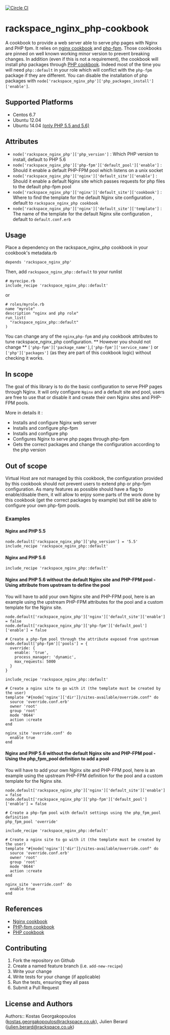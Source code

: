 [![Circle CI](https://circleci.com/gh/rackspace-cookbooks/rackspace_nginx_php.svg?style=svg)](https://circleci.com/gh/rackspace-cookbooks/rackspace_nginx_php)

# rackspace_nginx_php-cookbook

A cookbook to provide a web server able to serve php pages with Nginx and PHP fpm.
It relies on [nginx cookbook](https://github.com/miketheman/nginx) and [php-fpm](https://github.com/yevgenko/cookbook-php-fpm). Those cookbooks are pinned on well known working minor version to prevent breaking changes.
In addition (even if this is not a requirement), the cookbook will install php packages through [PHP cookbook](https://github.com/opscode-cookbooks/php). Indeed most of the time you will need `php::default` in your role which will conflict with the `php-fpm` package if they are different.
You can disable the installation of php packages with `node['rackspace_nginx_php']['php_packages_install']['enable']`.

## Supported Platforms

* Centos 6.7
* Ubuntu 12.04
* Ubuntu 14.04 [(only PHP 5.5 and 5.6)](https://github.com/oerdnj/deb.sury.org/issues/58#issuecomment-92246112)

## Attributes

* `node['rackspace_nginx_php']['php_version']` : Which PHP version to install, default to PHP 5.6
* `node['rackspace_nginx_php']['php-fpm']['default_pool']['enable']` : Should it enable a default PHP-FPM pool which listens on a unix socket
* `node['rackspace_nginx_php']['nginx']['default_site']['enable']` : Should it enable a default Nginx site which passes requests for php files to the default php-fpm pool
* `node['rackspace_nginx_php']['nginx']['default_site']['cookbook']` : Where to find the template for the default Nginx site configuration , default to `rackspace_nginx_php cookbook`
* `node['rackspace_nginx_php']['nginx']['default_site']['template']` : The name of the template for the default Nginx site configuration , default to `default.conf.erb`

## Usage

Place a dependency on the rackspace_nginx_php cookbook in your cookbook's metadata.rb
```
depends 'rackspace_nginx_php'
```
Then, add `rackspace_nginx_php::default` to your runlist

```
# myrecipe.rb
include_recipe 'rackspace_nginx_php::default'
```

or

```
# roles/myrole.rb
name "myrole"
description "nginx and php role"
run_list(
  "rackspace_nginx_php::default"
)
```

You can change any of the `nginx`,`php-fpm` and `php` cookbook attributes to tune rackspace_nginx_php configuration.
** However you should not change ** `['php-fpm']['package_name']`,`['php-fpm']['service_name']` or `['php']['packages']` (as they are part of this cookbook logic) without checking it works.

## In scope

The goal of this library is to do the basic configuration to serve PHP pages through Nginx. It will only configure `Nginx` and a default site and pool, users are free to use that or disable it and create their own Nginx sites and PHP-FPM pools.

More in details it :

* Installs and configure Nginx web server
* Installs and configure php-fpm
* Installs and configure php
* Configures Nginx to serve php pages through php-fpm
* Gets the correct packages and change the configuration according to the php version

## Out of scope

Virtual Host are not managed by this cookbook, the configuration provided by this cookbook should not prevent users to extend php or php-fpm configuration.
As many features as possible should have a flag to enable/disable them, it will allow to enjoy some parts of the work done by this cookbook (get the correct packages by example) but still be able to configure your own php-fpm pools.


### Examples
#### Nginx and PHP 5.5

```
node.default['rackspace_nginx_php']['php_version'] = '5.5'
include_recipe 'rackspace_nginx_php::default'
```

#### Nginx and PHP 5.6

```
include_recipe 'rackspace_nginx_php::default'
```

#### Nginx and PHP 5.6 without the default Nginx site and PHP-FPM pool - Using attribute from upstream to define the pool

You will have to add your own Nginx site and PHP-FPM pool, here is an example using the upstream PHP-FPM attributes for the pool and a custom template for the Nginx site.

```
node.default['rackspace_nginx_php']['nginx']['default_site']['enable'] = false
node.default['rackspace_nginx_php']['php-fpm']['default_pool']['enable'] = false

# Create a php-fpm pool through the attribute exposed from upstream
node.default['php-fpm']['pools'] = {
  override: {
    enable: 'true',
    process_manager: 'dynamic',
    max_requests: 5000
  }
}

include_recipe 'rackspace_nginx_php::default'

# Create a nginx site to go with it (the template must be created by the user)
template "#{node['nginx']['dir']}/sites-available/override.conf" do
  source 'override.conf.erb'
  owner 'root'
  group 'root'
  mode '0644'
  action :create
end

nginx_site 'override.conf' do
  enable true
end

```

#### Nginx and PHP 5.6 without the default Nginx site and PHP-FPM pool - Using the php_fpm_pool definition to add a pool

You will have to add your own Nginx site and PHP-FPM pool, here is an example using the upstream PHP-FPM definition for the pool and a custom template for the Nginx site.

```
node.default['rackspace_nginx_php']['nginx']['default_site']['enable'] = false
node.default['rackspace_nginx_php']['php-fpm']['default_pool']['enable'] = false

# Create a php-fpm pool with default settings using the php_fpm_pool definition
php_fpm_pool 'override'

include_recipe 'rackspace_nginx_php::default'

# Create a nginx site to go with it (the template must be created by the user)
template "#{node['nginx']['dir']}/sites-available/override.conf" do
  source 'override.conf.erb'
  owner 'root'
  group 'root'
  mode '0644'
  action :create
end

nginx_site 'override.conf' do
  enable true
end

```


## References

* [Nginx cookbook](https://github.com/miketheman/nginx)
* [PHP-fpm cookbook](https://github.com/yevgenko/cookbook-php-fpm)
* [PHP cookbook](https://github.com/opscode-cookbooks/php)


## Contributing

1. Fork the repository on Github
2. Create a named feature branch (i.e. `add-new-recipe`)
3. Write your change
4. Write tests for your change (if applicable)
5. Run the tests, ensuring they all pass
6. Submit a Pull Request

## License and Authors

Authors:: Kostas Georgakopoulos (kostas.georgakopoulos@rackspace.co.uk), Julien Berard (julien.berard@rackspace.co.uk)
